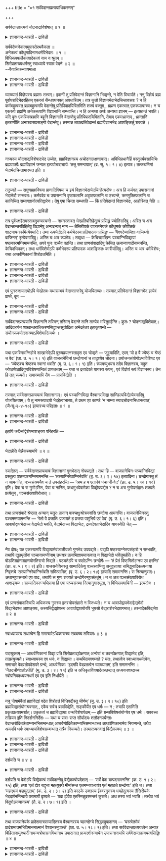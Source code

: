 +++
title = "०१ सर्ववेदान्तप्रत्ययाधिकरणम्"

+++

सर्ववेदान्तप्रत्ययं चोदनाद्यविशेषात् ॥ १ ॥  
<details><summary>ज्ञानानन्द-भारती - द्राविडी</summary>

सर्ववेदान्दप्रत्ययम् सोदनात्यविसे षात् ॥ १ ॥
</details>

सर्ववेदेष्वनेकत्वमुपास्तेरथवैकता ॥  
अनेकत्वं कौथुमादिनामधर्मविभेदतः ॥ १ ॥  
विधिरूपफलैकत्वादेकत्वं नाम न श्रुतम् ॥  
शिरोव्रताख्यधर्मस्तु स्वाध्याये स्यान्न वेदने ॥ २ ॥  
--वैयासिकन्यायमाला

<details><summary>ज्ञानानन्द-भारती - द्राविडी</summary>

ऎल्ला वेदङ्गळिलुमुळ्ळ उबासऩैक्कु पलवायि रुक्कुम् तऩ्मैया? अल्लदु ऒऩ्ऱायिरुक्कुम् तऩ्मैया? "कौदुमम्"ऎऩ्बदु मुदलाऩ पॆयर्गळिलुम्, तर्मङ्ग ळिलुम्, पेदमिरुप्पदाल् पलवायिरुक्कुम् तऩ्मै ताऩ्।
</details>

<details><summary>ज्ञानानन्द-भारती - द्राविडी</summary>

विदिप्पदु, स्वरूबम्, पलऩ् इवै ऒऩ्ऱागवेयिरुप् पदाल् (उबासऩैयुम्) ऒऩ्ऱु ताऩ्। पॆयर् वेदत्तिल् सॊल्लप्पट्टदिल्लै। "सिरोविरदम्" ऎऩ्ऱु सॊल्लप्पडुम् तर्ममो तऩ् वेदत्तै अत्ययऩम् सॆय्युम् विषयत्ति लेये तविर तत्वत्तै अऱियुम् विषयत्तिल् किडैयादु।
</details>

व्याख्यातं विज्ञेयस्य ब्रह्मणः तत्त्वम्। इदानीं तु प्रतिवेदान्तं विज्ञानानि भिद्यन्ते, न वेति विचार्यते। ननु विज्ञेयं ब्रह्म पूर्वापरादिभेदरहितम् एकरसं सैन्धवघनवत् अवधारितम्। तत्र कुतो विज्ञानभेदाभेदचिन्तावसरः ? न हि कर्मबहुत्ववत् ब्रह्मबहुत्वमपि वेदान्तेषु प्रतिपिपादयिषितमिति शक्यं वक्तुम् , ब्रह्मण एकत्वात् एकरूपत्वाच्च। न च एकरूपे ब्रह्मणि अनेकरूपाणि विज्ञानानि सम्भवन्ति। न हि अन्यथा अर्थः अन्यथा ज्ञानम् — इत्यभ्रान्तं भवति। यदि पुनः एकस्मिन्ब्रह्मणि बहूनि विज्ञानानि वेदान्तेषु प्रतिपिपादयिषितानि, तेषाम् एकमभ्रान्तम् , भ्रान्तानि इतराणीति अनाश्वासप्रसङ्गो वेदान्तेषु। तस्मान्न तावत्प्रतिवेदान्तं ब्रह्मविज्ञानभेद आशङ्कितुं शक्यते ।

<details><summary>ज्ञानानन्द-भारती - द्राविडी</summary>

(मूऩ्ऱावदु पादत्तिल् उबासऩङ्गळैप्पऱ्ऱि विसारिक्कप्पडुगिऱदु। पञ्जाक्ऩि वित्यै, पिराणो पासऩम् मुदलाऩवै वॆव्वेऱु उबनिषत्तुक्कळिल् काणप्पडुगिऩ्ऱऩ। इवै ऒरे मादिरियाय् इरुन्द पोदिलुम् वाजसनेयगम् कौदुमगम् ऎऩ्ऱु पॆयरिल् वित्यासम् इरुप्पदालुम्, ५ अक्ऩि, ६ अक्ऩि ऎऩ्ऱु स्वरूबत्तिल् पेदमुम्, सिरोविरदम् मुदलाऩ तर्मबेदमुम् इरुप्पदालुम् ऒव्वॊरु वेदसागैयिलुम् उबासऩम् वॆव्वेऱु ऎऩ्ऱु पूर्वबक्षम्।
</details>

<details><summary>ज्ञानानन्द-भारती - द्राविडी</summary>

सागै वॆव्वेऱाग इरुन्दालुम् ऎल्ला सागैगळिलुम् उबासऩम् ऒऩ्ऱुदाऩ् विदि, स्वरूबम्, पलऩ् ऎल्लाम् ऒऩ्ऱागवे इरुप्पदाल्। कौळदुमम् मुदलाऩवै सागैयै पिरसारत्तिऱ्कु कॊण्डु वन्द रिषियिऩ् पॆयरे तविर उबासऩत्तिऩ् पॆयरल्ल। पञ्जाक्ऩि वित्या, पिराणेबासऩम् मुदलाऩ पॆयर्गळ् इरण्डु उबनिषत्तुक्कळिलुम् ऒरे मादिरियागत्ताऩ् उळ्ळदु। ऒरु उबनिषत्तिल् कुणम् अदिगमाग इरुन्दाल् अदै कुऱैवागच् चॊऩ्ऩ उबनिषत्तिलुम् सेर्त्तुक् कॊळ्ळ वेण्डुम्। सिरोविरदम् मुदलाऩ तर्मम् अत्ययऩत्तिऱ्कु एऱ्पट्टदे तविर उबासऩत्तिऱ्काग अल्ल। आगैयाल् ऎल्ला उबनिषत्तुक्कळिलुम् उबासऩम् ऒऩ्ऱुदाऩ् ऎऩ्ऱु सित्तान्दम्)।
</details>

<details><summary>ज्ञानानन्द-भारती - द्राविडी</summary>

अऱियवेण्डिय पिरह्मत्तिऩ् तत्वम् विवरिक्कप्पट्टुविट्टदु, इप्पॊऴुदो ऒव्वॊरु वेदान्दत्तिलुम् (उबनिषत्तिलुम्) उळ्ळ उबासऩङ्गळ् वेऱुबडुगिऩ्ऱऩवा अल्लदु इल्लैया ऎऩ्ऱु विसारिक्कप्पडुगिऱदु।
</details>

<details><summary>ज्ञानानन्द-भारती - द्राविडी</summary>

मेल्, कीऴ् मुदलाऩ पेदमऱ्ऱदाय् ऒऩ्ऱाय्, उप्पुक्कट्टिबोल ऒरे रसमुळ्ळदायुळ्ळ पिरह्मम् अऱिय वेण्डियदॆऩ्ऱु तीर्माऩम् सॆय्यप्पट्टिरुक्किऱदे? अप्पडियिरुक्क अन्द पिरह्मत्तिल् विक्ञाऩङ्गळ् वॆव्वेऱा वेऱिल्लैया ऎऩ्गिऱ सिन्दऩै ऎप्पडि वरुगिऱदु? कर्माविल् पलवाग इरुक्कुम् तऩ्मैयैप् पोल, पिरह्मत्तिलुम् पलवायिरुक्कुम् तऩ्मै उबनिषत्तुक्कळिल् पिरदिबादिक्क उत्तेसिक्कलाम् ऎऩ्ऱु सॊल्वदऱ्को मुडियादु। पिरह्मम् ऒऩ्ऱागवेयिरुप् पदालुम् ऒरे स्वरूबत्तुडऩिरुप्पदालुम्, ऒरे स्वरूबमुळ्ळ पिरह्म विषयत्तिल् पलविदमायुळ्ळ विक्ञाऩङ्गळ् सम्बविक्कादु। पदार्त्तम् ऒरुविदमाग, (अदऩ्) ञाऩम् वेऱुविदमाग ऎऩ्ऱाल्, पिरान्दि यिल्लामल् इरादल्लवा? ऒरे पिरह्म विषयत्तिल् वॆव्वेऱु उबनिषत्तुक्कळिल् पल विक्ञाऩङ्गळ् पिरदिबादिक्क उत्तेसमॆऩ्ऱु इरुक्कुमेयाऩाल्, अवैगळुळ् ऒऩ्ऱु पिरान्दियिल्लाददु। मऱ्ऱवैगळ् पिरान्दियुळ्ळदु, ऎऩ्ऱु उबनिषत्तुक्कळिल् नम्बिक्कै यिऩ्मै एऱ्पडुम्। आगैयिऩाल्, ऒव्वॊरु उबनिषत्तिलुम् पिरह्म विषयमाऩ विक्ञाऩत्तिल् वेऱ्ऱुमै उण्डॆऩ्ऱु सन्देहिक्क मुडियादु।
</details>

नाप्यस्य चोदनाद्यविशेषादभेद उच्येत, ब्रह्मविज्ञानस्य अचोदनालक्षणत्वात्। अविधिप्रधानैर्हि वस्तुपर्यवसायिभिः ब्रह्मवाक्यैः ब्रह्मविज्ञानं जन्यत इत्यवोचदाचार्यः ‘तत्तु समन्वयात्’ (ब्र. सू. १। १। ४) इत्यत्र। तत्कथमिमां भेदाभेदचिन्तामारभत इति ॥

<details><summary>ज्ञानानन्द-भारती - द्राविडी</summary>

मेलुम्, विदि मुदलियदिल् वित्यासमिल्लाद तिऩाल् पेदम् इल्लैयॆऩ्ऱुम् सॊल्लमुडियादु। पिरह्म विषयमाऩ विक्ञाऩम् विदियै लक्षणमायु टैयदिल्लाददिऩाल्। विदियै पिरदाऩमायुडैय तिल्लामल् वस्तुविल् मुडिवायुळ्ळ पिरह्म विषयमाऩ वाक्यङ्गळाल् पिरह्मत्तिऩ् विक्ञाऩम् उण्डागिऱदु ऎऩ्ऱल्लवा आसार्यर् “अदुवो ऒत्तिरुप्पदाल्" (सूत्रम्।I;१-४) ऎऩ्ऱविडत्तिल् सॊल्लियिरुक्किऱार्। अप्पडियिरुक्कुम्बोदु, इन्द वेऱा, वेऱिल्लैया ऎऩ्ऱ सिन्दऩैयै ऎप्पडि आरम्बिक्किऱार्? ऎऩ्ऱु।
</details>

तदुच्यते — सगुणब्रह्मविषया प्राणादिविषया च इयं विज्ञानभेदाभेदचिन्तेत्यदोषः। अत्र हि कर्मवत् उपासनानां भेदाभेदौ सम्भवतः। कर्मवदेव च उपासनानि दृष्टफलानि अदृष्टफलानि च उच्यन्ते, क्रममुक्तिफलानि च कानिचित् सम्यग्ज्ञानोत्पत्तिद्वारेण। तेषु एषा चिन्ता सम्भवति — किं प्रतिवेदान्तं विज्ञानभेदः, आहोस्वित् नेति ॥

<details><summary>ज्ञानानन्द-भारती - द्राविडी</summary>

अव्विषयत्तिल् सॊल्गिऱोम्। इन्द विक्ञाऩ विषयमाऩ वेऱा, वेऱिल्लैया ऎऩ्ऱ सिन्दऩैयाऩदु सगुण पिरह्मत्तै विषयमायुम् पिराणऩ् मुदलियदै विषयमायुम् कॊण्डदु ऎऩ्ऱ कारणत्तिऩाल्, तोषमिल्लै। इव्विषयङ्गळिलो, कर्माक्कळुक्कुप् पोल, उबासऩैगळुक्कुम् वेऱु, वेऱिल्लैयॆऩ्बदु सम्बविक्कुम्। कर्माक्कळैप्पोलवे उबासऩैगळुम् तिरुष्टमाऩ (पार्क्कक्कूडिय) पलऩ्गळैयुडैयवै। अदिरुष्टमाऩ (पार्क्कप्पडाद) पलऩ्गळैयुडैयवै। ऎऩ्ऱुम् सॊल्लप्पडुगिऩ्ऱऩ; अप्पडिये सिलदु तत्वञाऩत्तै उण्डुबण्णुवदु मूलमाय् किरम मुक्तियै पलऩाग उडैयवै। अवै विषयमाग, ऒव्वॊरु उबनिषत्तिलुम् विक्ञाऩत्तिऱ्कु पेदम् उण्डा, इल्लैया? ऎऩ्ऱ सिन्दऩै सम्बविक्कुम्।
</details>

तत्र पूर्वपक्षहेतवस्तावदुपन्यस्यन्ते — नाम्नस्तावत् भेदप्रतिपत्तिहेतुत्वं प्रसिद्धं ज्योतिरादिषु। अस्ति च अत्र वेदान्तान्तरविहितेषु विज्ञानेषु अन्यदन्यत् नाम — तैत्तिरीयकं वाजसनेयकं कौथुमकं कौषीतकं शाट्यायनकमित्येवमादि। तथा रूपभेदोऽपि कर्मभेदस्य प्रतिपादकः प्रसिद्धः — ‘वैश्वदेव्यामिक्षा वाजिभ्यो वाजिनम्’ इत्येवमादिषु। अस्ति च अत्र रूपभेदः। तद्यथा — केचिच्छाखिनः पञ्चाग्निविद्यायां षष्ठमपरमग्निमामनन्ति, अपरे पुनः पञ्चैव पठन्ति। तथा प्राणसंवादादिषु केचित् ऊनान्वागादीनामनन्ति, केचिदधिकान्। तथा धर्मविशेषोऽपि कर्मभेदस्य प्रतिपादक आशङ्कितः कारीर्यादिषु। अस्ति च अत्र धर्मविशेषः; यथा आथर्वणिकानां शिरोव्रतमिति ।

<details><summary>ज्ञानानन्द-भारती - द्राविडी</summary>

पूर्वबक्षम्: अव्विषयत्तिल् पूर्वबक्षत्तिऩ् कारणङ्गळ् विवरिक्कप्पडुगिऩ्ऱऩ।
</details>

<details><summary>ज्ञानानन्द-भारती - द्राविडी</summary>

१\। “पॆयर्” ऎऩ्बदऱ्कु पेदत्तैयऱिय कारणमाय् इरुक्कुम् तऩ्मै "ज्योदिस्” मुदलाऩविडङ्गळिल् पिरसित्तम्। इङ्गेयुम् वॆव्वेऱु उबनिषत्तुक्कळिल् विदिक्कप्पट्टिरुक्कुम् विक्ञाऩङ्गळिल् तैत्तिरीयगम्, वाजसनेयगम्, कौदुमगम्, कौषीदगम्, साट्यायऩगम् ऎऩ्बदु मुदलिय वॆव्वेऱु पॆयर् इरुक्किऱदु।
</details>

<details><summary>ज्ञानानन्द-भारती - द्राविडी</summary>

२\। अप्पडिये रूबत्तिल् पेदमुम् कर्माक्कळिल् पेदत्तैक् काट्टुगिऱदॆऩ्बदु पिरसित्तम्। “वैसुवदेवी आमिक्षा वाजिप्य: वाजिनम्" ऎऩ्बदु मुदलाऩविडङ् गळिल्; अप्पडिये इङ्गेयुम्, रूबबेदम् इरुक्किऱदु। पञ्जाक्ऩि वित्यैयिल् सिल सागिगळ् आऱावदाग वेऱु ऒरु अक्ऩियैच् चॊल्गिऱार्गळ्; मऱ्ऱवर्गळो, ऐन्दैये सॊल्गिऱार्गळ्; अप्पडिये प्राणसंवादम् मुदलियविडङ्गळिलुम् सिलर् वाक्कु मुदलियवैगळै कुऱैत्तुच् चॊल्गिऱार्गळ्; सिलर् अदिगमाय् सॊल्गिऱार्गळ्।
</details>

<details><summary>ज्ञानानन्द-भारती - द्राविडी</summary>

३\। अप्पडिये तर्मत्तिल् पेदमुम् कर्माक्कळिऩ् पेदत्तैक् काट्टुवदाग कारीरि मुदलियवैगळिल्, ऎण्णप्पट्टिरुक्किऱदु। इङ्गेयुम्गूड तर्म विषयत्तिल् वित्यासम् इरुक्किऱदु, अदर्व वेदत्तैच् चेर्न्दवर् कळुक्कु “सिरोविरदम्” (मुण्डगम्।III;२-१०) पोल।
</details>

एवं पुनरुक्त्यादयोऽपि भेदहेतवः यथासम्भवं वेदान्तान्तरेषु योजयितव्याः। तस्मात् प्रतिवेदान्तं विज्ञानभेद इत्येवं प्राप्ते, ब्रूमः —

<details><summary>ज्ञानानन्द-भारती - द्राविडी</summary>

इव्विदमे, (जैमिऩि, सूत्रम्।११;४-८ नामम्, रूबम्, तर्मम् इवैगळिलुळ्ळ वित्यासम्, पुऩरुक्ति, निन्दै, असक्ति, समाप्ति वसऩम् पिरायच्चित्तम्, अऩ्यार्त्तम्, इवै काणुवदाल् वॆव्वेऱु सागैयिल् कर्माविऱ्कु पेदम् एऱ्पडुम् ऎऩ्ऱु सॊल्लियिरुप्पदिल्) पुऩरुक्तम् मुदलाऩ पेदत्तिऱ्कुरिय कारणङ्गळैयुम्, पॊरुत्तम् पोल, मऱ्ऱ उबनिषत्तुक्कळिल् सेर्त्तुक् कॊळ्ळवुम्।
</details>

<details><summary>ज्ञानानन्द-भारती - द्राविडी</summary>

आगैयाल्, ऒव्वॊरु उबनिषत्तिलुम् विक्ञाऩत्तिऱ्कु पेदम् उण्डु ऎऩ्ऱु।
</details>

सर्ववेदान्तप्रत्ययानि विज्ञानानि तस्मिन् तस्मिन् वेदान्ते तानि तान्येव भवितुमर्हन्ति। कुतः ? चोदनाद्यविशेषात्। आदिग्रहणेन शाखान्तराधिकरणसिद्धान्तसूत्रोदिता अभेदहेतव इहाकृष्यन्ते — संयोगरूपचोदनाख्याऽविशेषादित्यर्थः ।

<details><summary>ज्ञानानन्द-भारती - द्राविडी</summary>

सित्तान्दम् : इव्विदम् वरुम्बोदु सॊल्गिऱोम् -ऎल्ला उबनिषत्तुक्कळिलुम् अऱियप्पडुम् विक्ञाऩङ् गळुम् अन्दन्द उबनिषत्तिल् अवैयवैयाग (ऒऩ्ऱागवे) इरुप्पदुदाऩ् न्यायम्। एऩ्? "विदि मुदलियदिल् वित्यासमिल्लाददिऩाल्" ऎऩ्ऱु। “मुदलि यदु” ऎऩ्ऱु सॊल्लियिरुप्पदाल् (“एगम् वा सम्योग रूब सोदनाक्याविसेषात्” (जैमिऩि।II;४-९) ऎऩ्ऱ) सागान्दर-अदिगरण; सित्तान्द-सूत्तिरत्तिल् सॊल्लप् पट्टुळ्ळ पेदमिल्लै ऎऩ्बदऱ्कुळ्ळ हेदुक्कळुम् इङ्गु इऴुक्कप्पडुगिऩ्ऱऩ।- ‘सम्योगम्, रूबम्, सोदना, आक्या इवै वित्यासप्पडाददिऩाल्” ऎऩ्ऱु तात्पर्यम्।
</details>

यथा एकस्मिन्नग्निहोत्रे शाखाभेदेऽपि पुरुषप्रयत्नस्तादृश एव चोद्यते — जुहुयादिति, एवम् ‘यो ह वै ज्येष्ठं च श्रेष्ठं च वेद’ (छा. उ. ५। १। १) इति वाजसनेयिनां छन्दोगानां च तादृश्येव चोदना। प्रयोजनसंयोगोऽप्यविशिष्ट एव — ‘ज्येष्ठश्च श्रेष्ठश्च स्वानां भवति’ (बृ. उ. ६। १। १) इति। रूपमप्युभयत्र तदेव विज्ञानस्य, यदुत ज्येष्ठश्रेष्ठादिगुणविशेषणान्वितं प्राणतत्त्वम् — यथा च द्रव्यदेवते यागस्य रूपम् , एवं विज्ञेयं रूपं विज्ञानस्य। तेन हि तत् रूप्यते। समाख्यापि सैव — प्राणविद्येति ।

<details><summary>ज्ञानानन्द-भारती - द्राविडी</summary>

ऒरे अक्ऩिहोत्रत्तिल् सागैयिल् पेदमिरुन् दालुम्, पुरुषऩुडैय पिरयत्तिऩमाऩदु "होमम् सॆय्यवुम्” ऎऩ्ऱु अव्विदमागवे विदिक्कप्पडुगिऱदो, इव्विदमे “ऎवर् ज्येष्टरागवुम्, सिरेष्टरागवुम् (पिराणऩै) अऱिगिऱारो” ऎऩ्ऱु वाजस नेयिगळुक्कुम् (पिरुहदारण्यगम्।VI-१-१) सन्दोगर्गळुक्कुम् (सान्दोक्यम्।V-१-१) अदैप्पोलवे विदियिरुक्किऱदु। पिरयोजऩत्तिऩ् सम्योगमुम् (सेर्क्कैयुम्) "तऩ्ऩैच् चेर्न्दवर्गळुक्कुळ् ज्येष्टरागवुम् सिरेष्टरागवुम् आगिऱार्” ऎऩ्ऱु वित्यासमऩ्ऩियि लिरुक्किऱदु। इरण्डिडङ्गळिलुम् विक्ञाऩत्तिऩ् रूबमुम् अदुवेदाऩ् - ज्येष्टम्, सिरेष्टम् मुदलिय कुणङ्गळैक् कुऱिक्कुम् अडैमॊऴिगळुडऩ् कूडिऩ पिराणदत्वम् ऎऩ्ऱु। ऎप्पडि यागत्तिऱ्कु तिरवियमुम् तेवदैयुम् रूबमो, अप्पडिये विक्ञाऩत्तिऱ्कु विषयमायुळ्ळदु विक्ञाऩत्तिऩ् रूबम्; अदिऩालल्लवा अदु निरूबिक्कप्पडुगिऱदु। (उरुवाक्कप्पडुगिऱदु) पॆयरुम्गूड “पिराणवित्यै” ऎऩ्ऱु अदुवेदाऩ्।
</details>

तस्मात् सर्ववेदान्तप्रत्ययत्वं विज्ञानानाम्। एवं पञ्चाग्निविद्या वैश्वानरविद्या शाण्डिल्यविद्येत्येवमादिषु योजयितव्यम्। ये तु नामरूपादयो भेदहेत्वाभासाः, ते प्रथम एव काण्डे ‘न नाम्ना स्यादचोदनाभिधानत्वात्’ (जै॰सू॰२-४-१०) इत्यारभ्य परिहृताः ॥ १ ॥

<details><summary>ज्ञानानन्द-भारती - द्राविडी</summary>

आगैयाल् विक्ञाऩङ्गळुक्कु ऎल्ला उबनिषत् तुक्कळिऩालुम् अऱियप्पडुम् तऩ्मै। इव्विदमागवे, “पञ्जाक्ऩि वित्या”, “वैसुवानर वित्या”, “साण्डिल्य वित्या” ऎऩ्बदु मुदलियवैगळिलुम् पॊरुत्तिक्कॊळ्ळ वेण्डुम्।
</details>

<details><summary>ज्ञानानन्द-भारती - द्राविडी</summary>

पेदत्तिऱ्कु हेदुबोल् तोऩ्ऱुगिऱ नामम् रूबम् मुदलियवै ऎवैयो अवै मुदल् काण्डत्तिलेये (पूर्वमीमांसैयिलेये) “न नाम्ना स्यात् असोदऩा पिदानात्” (काडगम् मुदलाऩवै कर्माविऩ् पॆयरल्लवा त लाल् इन्दप् पॆयरैक्कॊण्डु कर्माविल् वेऱ्ऱुमै कूऱमुडियादु) ऎऩ्ऱु आरम्बित्तुबरिहरिक्कप्पट्टि रुक्कि ऩ्ऱऩ।
</details>

इहापि कञ्चिद्विशेषमाशङ्क्य परिहरति —

<details><summary>ज्ञानानन्द-भारती - द्राविडी</summary>

इङ्गेयुम् ऒरु विसेषत्तै आसङ्गै सॆय्दु कॊण्डु परिहरिक्किऱार्-
</details>

भेदान्नेति चेन्नैकस्यामपि ॥ २ ॥  
<details><summary>ज्ञानानन्द-भारती - द्राविडी</summary>

पेदान्नेदि सेन्नैगस्यामबि ॥ २ ॥
</details>

स्यादेतत् — सर्ववेदान्तप्रत्ययत्वं विज्ञानानां गुणभेदात् नोपपद्यते। तथा हि — वाजसनेयिनः पञ्चाग्निविद्यां प्रस्तुत्य षष्ठमपरमग्निमामनन्ति — ‘तस्याग्निरेवाग्निर्भवति’ (बृ. उ. ६। २। १४) इत्यादिना। छन्दोगास्तु तं न आमनन्ति, पञ्चसंख्ययैव च ते उपसंहरन्ति — ‘अथ ह य एतानेवं पंचाग्नीन्वेद’ (छा. उ. ५। १०। १०) इति। येषां च स गुणोऽस्ति, येषां च नास्ति, कथमुभयेषामेका विद्योपपद्येत ? न च अत्र गुणोपसंहारः शक्यते प्रत्येतुम् , पञ्चसंख्याविरोधात् ।

<details><summary>ज्ञानानन्द-भारती - द्राविडी</summary>

पूर्वबक्षम्: इदु इरुक्कलाम् ; विक्ञाऩङ्गळुक्कु कुणङ्गळिल् (सेर्न्दवैगळिल्) पेदमिरुप्पदाल् ऎल्ला वेदान्दङ्गळिलुम् अऱियप्पडुम् तऩ्मै पॊरुन्दादु। ऎप्पडियॆऩ्ऱाल्, वाजसनेयिगळ् पञ्जाक्ऩि वित्यैयैक् कुऱिप्पिट्टु वेऱु आऱावदु अक्ऩियैयुम्, “अवऩुक्कु अक्ऩिये अक्ऩियाय् इरुक्किऱदु” (पिरुहत्।VI;२-१४) ऎऩ्बदु मुदलियदाल्, सॊल्गिऱार्गळ्। सन्दोगर्गळो अदैच् चॊल्वदिल्लै। “ऎवऩ् इव्विदम् इन्द ऐन्दु अक्ऩिगळै अऱिगिऱाऩो" (सान्दोक्यम्।V;१०-१०) ऎऩ्ऱु जन्दु ऎण्णिक्कैयुडऩेये मुडिक्किऱार्गळ्। ऎवर्ग ळुक्कु अन्द आऱावदु कुणम् इरुक्किऱदो, ऎवर्गळुक्कु इल्लैयो, इरुवर्गळुक्कुम्गूड ऒरे वित्यै ऎऩ्बदु ऎप्पडिप् पॊरुन्दुम्? इङ्गे "कुणोबसम्हारम्" (सॊल्लाद कुणत्तैयुम् सेर्त्तुक्कॊळ्वदु) ऎऩ्ऱु अऱिन्दुगॊळ्ळ मुडियादु, ऐन्दु ऎऩ्ऱ ऎण्णिक्कैक्कु विरोदमागुमादलाल्।
</details>

तथा प्राणसंवादे श्रेष्ठात् अन्यान् चतुरः प्राणान् वाक्चक्षुःश्रोत्रमनांसि छन्दोगा आमनन्ति। वाजसनेयिनस्तु पञ्चममप्यामनन्ति — ‘रेतो वै प्रजातिः प्रजायते ह प्रजया पशुभिर्य एवं वेद’ (बृ. उ. ६। १। ६) इति। आवापोद्वापभेदाच्च वेद्यभेदो भवति, वेद्यभेदाच्च विद्याभेदः, द्रव्यदेवताभेदादिव यागस्येति चेत् —

<details><summary>ज्ञानानन्द-भारती - द्राविडी</summary>

अप्पडिये पिराण संवादत्तिल् सन्दोगर्गळ् सिरेष्टरायुळ्ळवरुक्कु वेऱाग वाक्कु, कण्, कादु, मऩस् ऎऩ्ऱु नाऩ्गु पिराणऩ्गळै सॊल्लुगिऱार्गळ्। वाजसनेयिगळो "रेदस्ताऩ् पिरजैगळुक्कुप् पदि, ऎवऩ् इव्विदम् अऱिगिऱाऩो अवऩ् पिरजैगळुडऩुम् पसुक्कळुडऩुम् पिऱक्किऱाऩ्" (पिरुहत्।VI;१-६) - ऎऩ्ऱु ऐन्दावदैयुम् सॊल्गिऱार्गळ्।
</details>

<details><summary>ज्ञानानन्द-भारती - द्राविडी</summary>

सेर्त्तुक्कॊळ्वदु, विट्टुविडुवदु ऎऩ्बदिलुळ्ळ पेदत्तिऩालुम् अऱियप्पडुवदिल् पेदम् एऱ्पडुम्। अऱियप्पडुवदिल् पेदमॆऩ्बदिलिरुन्दु, तिरवियम् तेवदै पेदप्पडुवदाल् यागत्तिऱ्कु (पेदम् एऱ्पडुवदु) पोल वित्यैयिलुम् पेदम् एऱ्पडुम्।
</details>

नैष दोषः; यत एकस्यामपि विद्यायामेवंजातीयको गुणभेद उपपद्यते। यद्यपि षष्ठस्याग्नेरुपसंहारो न सम्भवति, तथापि द्युप्रभृतीनां पञ्चानामग्नीनाम् उभयत्र प्रत्यभिज्ञायमानत्वात् न विद्याभेदो भवितुमर्हति। न हि षोडशिग्रहणाग्रहणयोरतिरात्रो भिद्यते। पठ्यतेऽपि च षष्ठोऽग्निः छन्दोगैः — ‘तं प्रेतं दिष्टमितोऽग्नय एव हरन्ति’ (छा. उ. ५। ९। २) इति। वाजसनेयिनस्तु साम्पादिकेषु पञ्चस्वग्निषु अनुवृत्तायाः समिद्धूमादिकल्पनाया निवृत्तये ‘तस्याग्निरेवाग्निर्भवति समित्समित्’ (बृ. उ. ६। २। १४) इत्यादि समामनन्ति। स नित्यानुवादः। अथाप्युपासनार्थ एष वादः, तथापि स गुणः शक्यते छन्दोगैरप्युपसंहर्तुम्। न च अत्र पञ्चसंख्याविरोध आशङ्क्यः। साम्पादिकाग्न्यभिप्राया हि एषा पञ्चसंख्या नित्यानुवादभूता, न विधिसमवायिनी — इत्यदोषः ।

<details><summary>ज्ञानानन्द-भारती - द्राविडी</summary>

सित्तान्दम्: ऎऩ्ऱाल् इदु तोषमागादु। ऒऩ्ऱाग वेयुळ्ळ वित्यैयिलुम्गूड इदु पोलुळ्ळ कुणबेदम् पॊरुन्दुम्। आऱावदु अक्ऩियै सेर्त्तुक्कॊळ्वदु सम्बविक्कामलिरुन्दालुम्गूड, अप्पडियुम् त्युलोगम् मुदलाऩ ऐन्दु अक्ऩिगळुक्कु इरण्डिडत्तिलुम् पिरत्यबिक्ञै (अदुदाऩ् इदु ऎऩ्ऱ अऱिवु) एऱ्पडुवदाल्, वित्या पेदम् इरुक्क न्यायमिल्लै। षोडसियै किरहिप्पदु किरहिक्कामलिरुप्पदु ऎऩ्बदि ऩाल् अदिरात्रम् पेदप्पडुवदु इल्लैयल्लवा? इन्द लोगत्तिलिरुन्दु लोगान्दरम् सॆऩ्ऱ अवऩै अक्ऩियिडम् कॊण्डुबोगिऱार्गळ्। (सान्दोक्यम्।V;९-२) ऎऩ्ऱु आऱावदु अक्ऩियुम् सन्दोगर्गळाल् सॊल्लप् पडुगिऱदु। वाजसनेयिगळो सम्बादिक्कप्पडुगिऱ (पावऩै सॆय्य वेण्डियदायुळ्ळ) ऐन्दु अक्ऩिगळिल् कूडवे वन्दुळ्ळ समित् तूमम् मुदलिय कल्बऩैयै विलक्कुवदऱ्काग “अवऩुक्कु अक्ऩिये अक्ऩियायि रुक्किऱदु समित्ते समित्" (पिरुहत्।VI;२-१४) ऎऩ्बदु मुदलियदैच् चॊल्गिऱार्गळ्। अदु नित्यत्तिऱ्कु (ऎप्पॊऴुदुमिरुप्पदऱ्कु) अऩुवादम् (तिरुप्पिच् चॊल्लुदल्) (उबासिप्पदऱ्काग सॊल्लप्पट्टदिल्लै)। उबासिप्पदऱ्कागवे इदु सॊल्लप्पट्टदु ऎऩ्ऱालुम् अप्पॊऴुदुम्गूड अन्द कुणम् सन्दोगर्गळालुम् सेर्त्तुक्कॊळ्ळक्कूडियदे। ऐनदु ऎऩ्ऱ ऎण्णिक्कैक्कु इङ्गु विरोदम् ऎऩ्ऱुम् ऎण्ण वेण्डाम्। पावऩै सॆय्य वेण्डिय अक्ऩिगळै मऩदिल् कॊण्ड इन्द ऐन्दु ऎऩ्ऱ ऎण्णिक्कै उळ्ळदै अऩुवदिक्किऱदु। अदु विदियुडऩ् सेर्न्ददिल्लै ऎऩ्बदिऩाल् तोषमिल्लै।
</details>

एवं प्राणसंवादादिष्वपि अधिकस्य गुणस्य इतरत्रोपसंहारो न विरुध्यते। न च आवापोद्वापभेदाद्वेद्यभेदो विद्याभेदश्च आशङ्क्यः, कस्यचिद्वेद्यांशस्य आवापोद्वापयोरपि भूयसो वेद्यराशेरभेदावगमात्। तस्मादैकविद्यमेव ॥ २ ॥

<details><summary>ज्ञानानन्द-भारती - द्राविडी</summary>

इव्विदम् पिराणसंवादम् मुदलाऩविडङ्ग ळि लुम् अदिगमायुळ्ळ कुणत्तै मऱ्ऱविडत्तिल् सेर्त्तुक् कॊळ्वदु विरोदप्पडादु। अप्पडिये सेर्प्पदु, कुऱैप्पदु ऎऩ्ऱ पेदत्तिऩाल् अऱियप्पडुम् विषयत्तिल् पेदमुम् वित्यैयिल् पेदमुम् एऱ्पडुमॆऩ्ऱु सन्देहिक्क वेण्डाम्। अऱियप्पडुम् विषयत्तिल् ऒरु अंसत्तिल् सेर्प्पदु, कुऱैप्पदु इरुन्द पोदिलुम्, अदिगमायुळ्ळ अंसङ्गळुक्कु अबेदम् तॆरिवदाल्। आगैयाल् ऒरे वित्यैयायिरुक्कुम् तऩ्मैदाऩ्।
</details>

स्वाध्यायस्य तथात्वेन हि समाचारेऽधिकाराच्च सववच्च तन्नियमः ॥ ३ ॥  
<details><summary>ज्ञानानन्द-भारती - द्राविडी</summary>

स्वात्यायस्य तदात्वेन हि समासारे अदिगाराच्च सववच्च तन्नियम: ॥ ३ ॥
</details>

यदप्युक्तम् — आथर्वणिकानां विद्यां प्रति शिरोव्रताद्यपेक्षणात् अन्येषां च तदनपेक्षणात् विद्याभेद इति, तत्प्रत्युच्यते। स्वाध्यायस्य एष धर्मः, न विद्यायाः। कथमिदमवगम्यते ? यतः, तथात्वेन स्वाध्यायधर्मत्वेन, समाचारे वेदव्रतोपदेशपरे ग्रन्थे, आथर्वणिकाः ‘इदमपि वेदव्रतत्वेन व्याख्यातम्’ इति समामनन्ति । ‘नैतदचीर्णव्रतोऽधीते’ (मु. उ. ३। २। ११) इति च अधिकृतविषयादेतच्छब्दात् अध्ययनशब्दाच्च स्वोपनिषदध्ययनधर्म एव एष इति निर्धार्यते ।

<details><summary>ज्ञानानन्द-भारती - द्राविडी</summary>

अदर्व वेदिगळुक्कु वित्यै विषयमाय् सिरोविरदम् मुदलियदु अबेक्षिक्कप्पडुवदालुम्, मऱ्ऱवर्गळुक्कु अदु अबेक्षिक्कप्पडाददिऩालुम्, वित्यैगळुक्कुळ् पेदमॆऩ्ऱु ऎदु सॊल्लप्पट्टदो, अदऱ्कु पदिल् सॊल्लप्पडुगिऱदु। इन्द तर्मम् स्वात्यायत्तिऱ्के (अवर्गळ् तङ्गळ् वेदत्तै अत्ययऩम् सॆय्वदऱ्के) एऱ्पट्टदु; वित्यैक्काग वल्ल इदु ऎप्पडि अऱियप्पडुगिऱदु? ऎऩ्ऱाल्, ऎदऩाल् "अप्पडियॆऩ्ऱु" वेदात्ययऩ तर्ममाग, "समासा रत्तिल्”, वेदविरदत्तै उबदेसिक्कुम् किरन्दत्तिल् अदर्व वेदिगळ् इदुवुम् वेदविरदमाग सॊल्लप् पट्टिरुक्किऱदु ऎऩ्ऱु सॊल्गिऱार्गळ्।
</details>

<details><summary>ज्ञानानन्द-भारती - द्राविडी</summary>

"विरदम् अऩुष्टिक्कादवऩ् इदै अत्ययऩम् सॆय्वदिल्लै” (मुण्डगम्III-२-११) ऎऩ्ऱु अदिगारम् पॆऱ्ऱवऩै विषयमायुळ्ळ "इदु" ऎऩ्ऱ सप्तत्तिलि रुन्दुम् 'अत्ययऩम्, ऎऩ्ऱ सप्तत्तिलिरुन्दुम्’, तङ्गळु टैय उबनिषत्तिऩ् अत्ययऩत्तिऱ्कुळ्ळ तर्मम्दाऩ् इदु ऎऩ्ऱु तीर्माऩमागिऱदु।
</details>

ननु ‘तेषामेवैतां ब्रह्मविद्यां वदेत शिरोव्रतं विधिवद्यैस्तु चीर्णम्’ (मु. उ. ३। २। १०) इति ब्रह्मविद्यासंयोगश्रवणात् , एकैव सर्वत्र ब्रह्मविद्येति, सङ्कीर्येत एष धर्मः — न ; तत्रापि एतामिति प्रकृतप्रत्यवमर्शात्। प्रकृतत्वं च ब्रह्मविद्यायाः ग्रन्थविशेषापेक्षम् — इति ग्रन्थविशेषसंयोग्येव एष धर्मः। सववच्च तन्नियम इति निदर्शननिर्देशः — यथा च सवाः सप्त सौर्यादयः शतौदनपर्यन्ताः वेदान्तरोदितत्रेताग्न्यनभिसम्बन्धात् आथर्वणोदितैकाग्न्यभिसम्बन्धाच्च आथर्वणिकानामेव नियम्यन्ते, तथैव अयमपि धर्मः स्वाध्यायविशेषसम्बन्धात् तत्रैव नियम्यते। तस्मादप्यनवद्यं विद्यैकत्वम् ॥ ३ ॥

<details><summary>ज्ञानानन्द-भारती - द्राविडी</summary>

“ऎवर्गळाल् सिरोविरदमाऩदु विदिप्पडि अऩुष् टिक्कप्पट्टिरुक्किऱदो, अवर्गळुक्कुत्ताऩ् इन्द पिरह्म वित्यैयै सॊल्ल वेण्डुम्” (मुण्डग।III-२-१०) ऎऩ्ऱु पिरह्म वित्यैयुडऩ् सेर्त्तुच् चॊल्लियिरुप् पदाल्, ऎङ्गेयुमुळ्ळ पिरह्म वित्यै ऒऩ्ऱुदाऩ् ऎऩ्ऱाल्, इन्द तर्मम् (ऎङ्गेयुम्) कलन्दु विडुमल्लवा, ऎऩ्ऱाल् अप्पडियल्ल; अङ्गेयुम् “इदै” ऎऩ्ऱु पिरगिरुदत्तै (पिरगिरुदमायुळ्ळदै) परामर्सिप्पदाल् (कुऱिप्पिट्टु ऎडुत्तुक्काट्टुवदाल्)। पिरह्म वित्यैक्कु पिरगिरुदमायिरुक्कुम् तऩ्मै (अदैच् चॊल्लुम्) किरन्द विसेषत्तै (कुऱिप्पिट्ट किरन्दत्तै) अबेक्षिप्पदु ऎऩ्बदाल्, इन्द तर्मम् किरन्द विसेषत्तै यॊट्टिऩदेयागुम्।
</details>

<details><summary>ज्ञानानन्द-भारती - द्राविडी</summary>

“सवम्बोल अन्द नियमम्” ऎऩ्ऱु तिरुष्टान्दम् काट्टप्पडुगिऱदु। सौर्यम् मुदल् सदोदऩम् वरैयुळ्ळ एऴु सवङ्गळ् (होमङ्गळ्), मऱ्ऱ वेदङ्गळिल् सॊल्लप्पट्टिरुक्किऱ तिरेदाक्ऩियुडऩ् (मूऩ्ऱु अक्ऩिगळुडऩ्) सम्बन्दिक्काददिऩालुम्, अदर्व वेदत्तिल् सॊल्लप्पट्टिरुक्किऱ ऒरे अक्ऩियुडऩ् सम्बन्दप्पडुवदिऩालुम्, अदर्व वेदिगळुक्कुत्ताऩ् ऎऩ्ऱु ऎप्पडि नियमिक्कप्पडुगिऱदो, अप्पडिये इन्द तर्ममुम् कुऱिप्पिट्ट वेदत्तुडऩ् सम्बन्दप्पडुवदाल् अदिलेये निऱुत्तिक्कॊळ्ळ वेण्डुम्।
</details>

<details><summary>ज्ञानानन्द-भारती - द्राविडी</summary>

अदिऩालेयुम् वित्यै ऒऩ्ऱे ऎऩ्बदु तोषमऱ्ऱदु।
</details>

दर्शयति च ॥ ४ ॥  
<details><summary>ज्ञानानन्द-भारती - द्राविडी</summary>

तर्सयदि स ॥ ४ ॥
</details>

दर्शयति च वेदोऽपि विद्यैकत्वं सर्ववेदान्तेषु वेद्यैकत्वोपदेशात् — ‘सर्वे वेदा यत्पदमामनन्ति’ (क. उ. १। २। १५) इति, तथा ‘एतं ह्येव बह्वृचा महत्युक्थे मीमांसन्त एतमग्नावध्वर्यव एतं महाव्रते छन्दोगाः’ इति च। तथा ‘महद्भयं वज्रमुद्यतम्’ (क. उ. २। ३। २) इति काठके उक्तस्य ईश्वरगुणस्य भयहेतुत्वस्य तैत्तिरीयके भेददर्शननिन्दायै परामर्शो दृश्यते — ‘यदा ह्येवैष एतस्मिन्नुदरमन्तरं कुरुते। अथ तस्य भयं भवति। तत्त्वेव भयं विदुषोऽमन्वानस्य’ (तै. उ. २। ७। १) इति ।

<details><summary>ज्ञानानन्द-भारती - द्राविडी</summary>

वेदमे वित्यैयिऩ् ऒऩ्ऱायिरुक्कुम् तऩ्मैयै काट्टुगिऱदु, “ऎल्ला वेदङ्गळुम् ऎन्द निलैयैच् चॊल्लुगिऩ्ऱऩवो" (काडगम्।१;२-१५) ऎऩ्ऱुम्, अप्पडिये "इदैये पह्व्रुसर्गळ् (रिक्वेदिगळ्) महत्ताऩ उक्तत्तिल् मीमांसै सॆय्गिऱार्गळ् (विसारऩै सॆय्गिऱार्गळ् इदै अत्वर्युक्कळ् (यजुर् वेदिगळ्) अक्ऩियिल्; इदै सन्दोगर्गळ् (सामवे तिगळ्) महाविरदत्तिल्” ऎऩ्ऱुम् ऎल्ला वेदान्दङ् गळिलुम् वेत्यम् ऒऩ्ऱु ऎऩ्ऱु उबदेसिक्किऱबडियाल् ओङ्गिऩ वज्रायुदप् पोल् महत्ताऩ पयत्तै कॊडुक्किऱदु। (काडगम्।VI;२) ऎऩ्ऱु काडगत्तिल् सॊल्लप् पडुम् ईसुवरगुणमागिय पयत्तिऱ्कु हेदुवा यिरुक्कुम् तऩ्मैक्कु तैत्तिरीयत्तिल् पेदमुळ्ळदागक् काणुवदै निन्दिप्पदऱ्काग परामर्सम् काणप्पडुगिऱदु। "ऎप्पॊऴुदु इवऩ् इदऩिडत्तिल् एदेऩुम् सिऱिदळवु पेदत्तै सॆय्वाऩेयाऩाल्, अप्पॊऴुदु अवऩुक्कु पयम् एऱ्पट्टुविडुम्। अऱिन्दु कॊळ्ळादवऩाय् (पेदत्तै) अऱिगिऱवऩायुळ्ळवऩुक्कु अदुवे (प्रह्ममे) ताऩ् पयम्” (तैत्तिरीयम्।II;७-१) ऎऩ्ऱु।
</details>

तथा वाजसनेयके प्रादेशमात्रसम्पादितस्य वैश्वानरस्य च्छान्दोग्ये सिद्धवदुपादानम् — ‘यस्त्वेतमेवं प्रादेशमात्रमभिविमानमात्मानं वैश्वानरमुपास्ते’ (छा. उ. ५। १८। १) इति। तथा सर्ववेदान्तप्रत्ययत्वेन अन्यत्र विहितानामुक्थादीनामन्यत्रोपासनविधानाय उपादानात् प्रायदर्शनन्यायेन उपासनानामपि सर्ववेदान्तप्रत्ययत्वसिद्धिः ॥ ४ ॥

<details><summary>ज्ञानानन्द-भारती - द्राविडी</summary>

अप्पडिये वाजसनेयत्तिल् (पिरुहदारण्यग उबनिषत्तिल्) ऒट्टच्चाणुळ्ळदाग पाविक्कुम्बडि सॊल्लियिरुक्किऱ वैसुवानररै सान्दोक्यत्तिल् मुऩ्ऩमे सित्तमायिरुप्पदु पोल् सॊल्लप्पडुगिऱदु। “ऎवऩ् इव्विदम् ऒट्टच्चाण् अळवुळ्ळवरागवुळ्ळ वैसुवानरराऩ आत्मावाग उबासिक्किऱाऩो” (सान्दोक्यम्।V;१८-१) ऎऩ्ऱु।
</details>

<details><summary>ज्ञानानन्द-भारती - द्राविडी</summary>

अप्पडिये ऎल्ला उबनिषत्तुक्कळिलुम् ऒरे मादिरियाग अऱियप्पडुवदाल् वेऱु इडत्तिल् विदिक्कप् पट्टुळ्ळ उक्तम् मुदलियवैगळ् वेऱु इडत्तिल् उबासऩै विदिप्पदऱ्काग ऎडुत्तुक्कॊळ्ळप् पडुवदाल्, अदिगमाय् काण्गिऱदॆऩ्ऱ नियायप्पडि, उबासऩैक् ळुक्कुम् ऎल्ला वेदान्दङ्गळिलुम् ऒऩ्ऱागवे अऱियप्पडुम् विषयमायिरुप्पदु सित्तिक्किऱदु।
</details>

